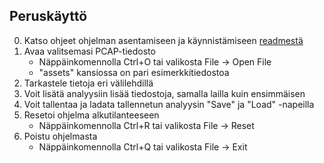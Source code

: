 ## Peruskäyttö
0. Katso ohjeet ohjelman asentamiseen ja käynnistämiseen [readmestä](/README.md)
1. Avaa valitsemasi PCAP-tiedosto
    - Näppäinkomennolla Ctrl+O tai valikosta File -> Open File
    - "assets" kansiossa on pari esimerkkitiedostoa
2. Tarkastele tietoja eri välilehdillä
3. Voit lisätä analyysiin lisää tiedostoja, samalla lailla kuin ensimmäisen
4. Voit tallentaa ja ladata tallennetun analyysin "Save" ja "Load" -napeilla
5. Resetoi ohjelma alkutilanteeseen
    - Näppäinkomennolla Ctrl+R tai valikosta File -> Reset
6. Poistu ohjelmasta
    - Näppäinkomennolla Ctrl+Q tai valikosta File -> Exit